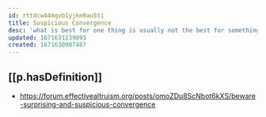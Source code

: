 ```yaml
---
id: rttdcw44mqvb1yjkm9au5ti
title: Suspicious Convergence
desc: 'what is best for one thing is usually not the best for something else'
updated: 1671631239093
created: 1671630907487
---
```


## [[p.hasDefinition]]

- https://forum.effectivealtruism.org/posts/omoZDu8ScNbot6kXS/beware-surprising-and-suspicious-convergence